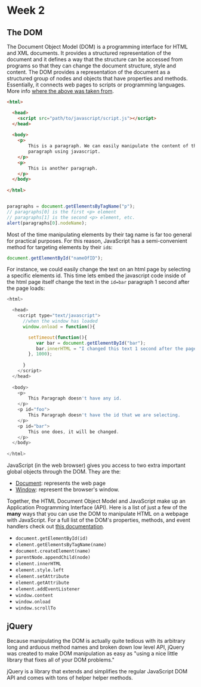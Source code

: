 # Week 2

## The DOM

The Document Object Model (DOM) is a programming interface for HTML and XML documents. It provides a structured representation of the document and it defines a way that the structure can be accessed from programs so that they can change the document structure, style and content. The DOM provides a representation of the document as a structured group of nodes and objects that have properties and methods. Essentially, it connects web pages to scripts or programming languages. More info [where the above was taken from](https://developer.mozilla.org/en-US/docs/DOM/DOM_Reference/Introduction).

```html
<html>

  <head>
  	<script src="path/to/javascript/script.js"></script>
  </head>
  
  <body>
  	<p>
  		This is a paragraph. We can easily manipulate the content of this
  		paragraph using javascript.
  	</p>
  	<p>
  		This is another paragraph.
  	</p>
  </body>
  
</html>

```

```javascript

paragraphs = document.getElementsByTagName("p");
// paragraphs[0] is the first <p> element
// paragraphs[1] is the second <p> element, etc.
alert(paragraphs[0].nodeName);

```

Most of the time manipulating elements by their tag name is far too general for practical purposes. For this reason, JavaScript has a semi-convenient method for targeting elements by their `id`s:

```javascript
document.getElementById("nameOfID");
```

For instance, we could easily change the text on an html page by selecting a specific elements id. This time lets embed the javascript code inside of the html page itself change the text in the `id=bar` paragraph 1 second after the page loads:

```javascript
<html>

  <head>
  	<script type="text/javascript">
      //when the window has loaded
      window.onload = function(){

        setTimeout(function(){
           var bar = document.getElementById("bar");
           bar.innerHTML = "I changed this text 1 second after the page loaded.";
        }, 1000);
       
      }
    </script>
  </head>
  
  <body>
  	<p>
  		This Paragraph doesn't have any id.
  	</p>
  	<p id="foo">
  		This Paragraph doesn't have the id that we are selecting.
  	</p>
  	<p id="bar">
  		This one does, it will be changed.
  	</p>
  </body>
  
</html>
```

JavaScript (in the web browser) gives you access to two extra important global objects through the DOM. They are the:

- [Document](https://developer.mozilla.org/en-US/docs/Web/API/document): represents the web page
- [Window](https://developer.mozilla.org/en-US/docs/Web/API/Window): represent the browser's window.

Together, the HTML Document Object Model and JavaScript make up an Application Programming Interface (API). Here is a list of just a few of the __many__ ways that you can use the DOM to manipulate HTML on a webpage with JavaScript. For a full list of the DOM's properties, methods, and event handlers check out [this documentation](http://www.w3schools.com/jsref/dom_obj_document.asp).

- `document.getElementById(id)`
- `element.getElementsByTagName(name)`
- `document.createElement(name)`
- `parentNode.appendChild(node)`
- `element.innerHTML`
- `element.style.left`
- `element.setAttribute`
- `element.getAttribute`
- `element.addEventListener`
- `window.content`
- `window.onload`
- `window.scrollTo`

## jQuery

Because manipulating the DOM is actually quite tedious with its arbitrary long and arduous method names and broken down low level API, jQuery was created to make DOM manipulation as easy as "using a nice little library that fixes all of your DOM problems."

jQuery is a library that extends and simplifies the regular JavaScript DOM API and comes with tons of helper helper methods.